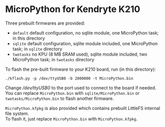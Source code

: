 # MicroPython for Kendryte K210


Three prebuilt firmwares are provided:

* `default` default configuration, no sqlite module, one MicroPython task; in this directory
* `sqlite`  default configuration, sqlite module included, one MicroPython task; in `sqlite` directory
* `twotasks`  no KPU (8 MB SRAM used), sqlite module included, two MicroPython task; in `twotasks` directory

To flash the pre-built firmware to your K210 board, run (in this directory):

```
./kflash.py -p /dev/ttyUSB0 -b 2000000 -t MicroPython.bin
```

Change */dev/ttyUSB0* to the port used to connect to the board if needed.<br>
You can replace `MicroPython.bin` with `sqlite/MicroPython.bin` or `twotasks/MicroPython.bin` to flash another firmware.

`MicroPython.kfpkg` is also provided which contains prebuilt LittleFS internal file system.<br>
To flash it, just replace `MicroPython.bin` with `MicroPython.kfpkg`.


